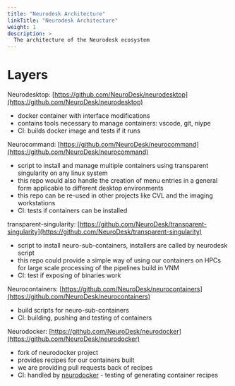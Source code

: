 ```yaml
---
title: "Neurodesk Architecture"
linkTitle: "Neurodesk Architecture"
weight: 1
description: >
  The architecture of the Neurodesk ecosystem
---
```


# Layers
Neurodesktop: [https://github.com/NeuroDesk/neurodesktop](https://github.com/NeuroDesk/neurodesktop)
* docker container with interface modifications
* contains tools necessary to manage containers: vscode, git, niype
* CI: builds docker image and tests if it runs

Neurocommand: [https://github.com/NeuroDesk/neurocommand](https://github.com/NeuroDesk/neurocommand)
* script to install and manage multiple containers using transparent singularity on any linux system
* this repo would also handle the creation of menu entries in a general form applicable to different desktop environments
* this repo can be re-used in other projects like CVL and the imaging workstations
* CI: tests if containers can be installed

transparent-singularity: [https://github.com/NeuroDesk/transparent-singularity](https://github.com/NeuroDesk/transparent-singularity)
* script to install neuro-sub-containers, installers are called by neurodesk script 
* this repo could provide a simple way of using our containers on HPCs for large scale processing of the pipelines build in VNM
* CI: test if exposing of binaries work

Neurocontainers: [https://github.com/NeuroDesk/neurocontainers](https://github.com/NeuroDesk/neurocontainers)
* build scripts for neuro-sub-containers 
* CI: building, pushing and testing of containers 

Neurodocker: [https://github.com/NeuroDesk/neurodocker](https://github.com/NeuroDesk/neurodocker)
* fork of neurodocker project
* provides recipes for our containers built 
* we are providing pull requests back of recipes
* CI: handled by [neurodocker](https://github.com/ReproNim/neurodocker) - testing of generating container recipes
